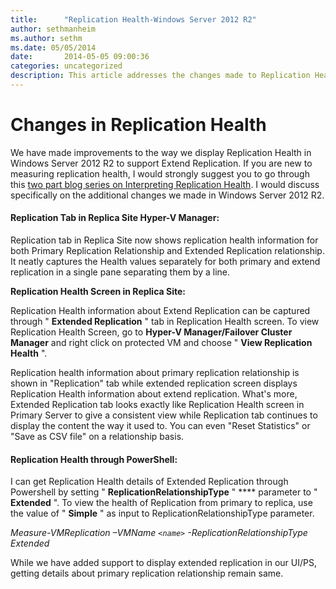 ```yaml
---
title:      "Replication Health-Windows Server 2012 R2"
author: sethmanheim
ms.author: sethm
ms.date: 05/05/2014
date:       2014-05-05 09:00:36
categories: uncategorized
description: This article addresses the changes made to Replication Health displays in Windows Server 2012 R2.
---
```

# Changes in Replication Health

We have made improvements to the way we display Replication Health in Windows Server 2012 R2 to support Extend Replication. If you are new to measuring replication health, I would strongly suggest you to go through this [two part blog series on Interpreting Replication Health](https://blogs.technet.com/b/virtualization/archive/2012/06/15/interpreting-replication-health-part-1.aspx). I would discuss specifically on the additional changes we made in Windows Server 2012 R2.

#### Replication Tab in Replica Site Hyper-V Manager:

Replication tab in Replica Site now shows replication health information for both Primary Replication Relationship and Extended Replication relationship. It neatly captures the Health values separately for both primary and extend replication in a single pane separating them by a line.

<!--[![Replication helath-Tab](https://msdnshared.blob.core.windows.net/media/TNBlogsFS/prod.evol.blogs.technet.com/CommunityServer.Blogs.Components.WeblogFiles/00/00/00/50/45/metablogapi/Replication-helath-Tab_thumb_1AD08CF8.png)](https://msdnshared.blob.core.windows.net/media/TNBlogsFS/prod.evol.blogs.technet.com/CommunityServer.Blogs.Components.WeblogFiles/00/00/00/50/45/metablogapi/Replication-helath-Tab_172FE16A.png)-->

**Replication Health Screen in Replica Site:**

Replication Health information about Extend Replication can be captured through " **Extended Replication** " tab in Replication Health screen. To view Replication Health Screen, go to **Hyper-V Manager/Failover Cluster Manager** and right click on protected VM and choose " **View Replication Health** ".

Replication health information about primary replication relationship is shown in "Replication" tab while extended replication screen displays Replication Health information about extend replication. What's more, Extended Replication tab looks exactly like Replication Health screen in Primary Server to give a consistent view while Replication tab continues to display the content the way it used to. You can even "Reset Statistics" or "Save as CSV file" on a relationship basis. 

<!--[![rep heal-1](https://msdnshared.blob.core.windows.net/media/TNBlogsFS/prod.evol.blogs.technet.com/CommunityServer.Blogs.Components.WeblogFiles/00/00/00/50/45/metablogapi/rep-heal-1_thumb_0DFB583C.png)](https://msdnshared.blob.core.windows.net/media/TNBlogsFS/prod.evol.blogs.technet.com/CommunityServer.Blogs.Components.WeblogFiles/00/00/00/50/45/metablogapi/rep-heal-1_413500F4.png)-->

<!--[![rep-heal2](https://msdnshared.blob.core.windows.net/media/TNBlogsFS/prod.evol.blogs.technet.com/CommunityServer.Blogs.Components.WeblogFiles/00/00/00/50/45/metablogapi/rep-heal2_thumb_7C436FC3.png)](https://msdnshared.blob.core.windows.net/media/TNBlogsFS/prod.evol.blogs.technet.com/CommunityServer.Blogs.Components.WeblogFiles/00/00/00/50/45/metablogapi/rep-heal2_6FB331F6.png)-->

#### Replication Health through PowerShell:

I can get Replication Health details of Extended Replication through Powershell by setting " **ReplicationRelationshipType** " **** parameter to " **Extended** ". To view the health of Replication from primary to replica, use the value of " **Simple** " as input to ReplicationRelationshipType parameter.

_Measure-VMReplication –VMName `<name>` -ReplicationRelationshipType Extended_

While we have added support to display extended replication in our UI/PS, getting details about primary replication relationship remain same.
